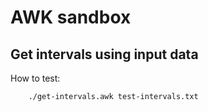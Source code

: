# AWK sandbox

## Get intervals using input data

How to test:

```
    ./get-intervals.awk test-intervals.txt
```